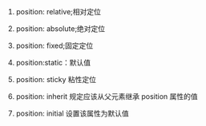 1. position: relative;相对定位

2. position: absolute;绝对定位

3. position: fixed;固定定位

4. position:static：默认值

5. position: sticky 粘性定位

6. position: inherit 规定应该从父元素继承 position 属性的值

7. position: initial 设置该属性为默认值